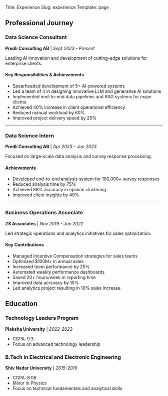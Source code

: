 Title: Experience
Slug: experience
Template: page

## Professional Journey

### Data Science Consultant
**Predli Consulting AB** | *Sept 2023 - Present*

Leading AI innovation and development of cutting-edge solutions for enterprise clients.

#### Key Responsibilities & Achievements
- Spearheaded development of 5+ AI-powered systems
- Led a team of 4 in designing innovative LLM and generative AI solutions
- Implemented end-to-end data pipelines and RAG systems for major clients
- Achieved 40% increase in client operational efficiency
- Reduced manual workload by 60%
- Improved project delivery speed by 25%

---

### Data Science Intern
**Predli Consulting AB** | *Apr 2023 - Jun 2023*

Focused on large-scale data analysis and survey response processing.

#### Achievements
- Developed end-to-end analysis system for 100,000+ survey responses
- Reduced analysis time by 75%
- Achieved 88% accuracy in opinion clustering
- Improved client insights by 40%

---

### Business Operations Associate
**ZS Associates** | *Nov 2019 - Jan 2022*

Led strategic operations and analytics initiatives for sales optimization.

#### Key Contributions
- Managed Incentive Compensation strategies for sales teams
- Optimized $100M+ in annual sales
- Increased team performance by 25%
- Automated weekly performance dashboards
- Saved 20+ hours/week in reporting time
- Improved data accuracy by 15%
- Led analytics project resulting in 10% sales increase

## Education

### Technology Leaders Program
**Plaksha University** | *2022-2023*
- CGPA: 9.3
- Focus on advanced technology leadership

### B.Tech in Electrical and Electronic Engineering
**Shiv Nadar University** | *2015-2019*
- CGPA: 8.08
- Minor in Physics
- Focus on technical fundamentals and analytical skills 